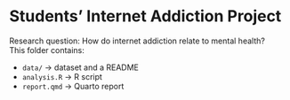 # Students’ Internet Addiction Project

Research question: How do internet addiction relate to mental health?  
This folder contains:
- `data/` → dataset and a README
- `analysis.R` → R script
- `report.qmd` → Quarto report
